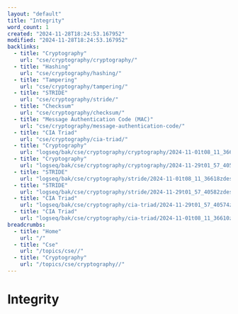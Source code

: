 ```yaml
---
layout: "default"
title: "Integrity"
word_count: 1
created: "2024-11-28T18:24:53.167952"
modified: "2024-11-28T18:24:53.167952"
backlinks:
  - title: "Cryptography"
    url: "cse/cryptography/cryptography/"
  - title: "Hashing"
    url: "cse/cryptography/hashing/"
  - title: "Tampering"
    url: "cse/cryptography/tampering/"
  - title: "STRIDE"
    url: "cse/cryptography/stride/"
  - title: "Checksum"
    url: "cse/cryptography/checksum/"
  - title: "Message Authentication Code (MAC)"
    url: "cse/cryptography/message-authentication-code/"
  - title: "CIA Triad"
    url: "cse/cryptography/cia-triad/"
  - title: "Cryptography"
    url: "logseq/bak/cse/cryptography/cryptography/2024-11-01t08_11_36626zdesktop/"
  - title: "Cryptography"
    url: "logseq/bak/cse/cryptography/cryptography/2024-11-29t01_57_40576zdesktop/"
  - title: "STRIDE"
    url: "logseq/bak/cse/cryptography/stride/2024-11-01t08_11_36618zdesktop/"
  - title: "STRIDE"
    url: "logseq/bak/cse/cryptography/stride/2024-11-29t01_57_40582zdesktop/"
  - title: "CIA Triad"
    url: "logseq/bak/cse/cryptography/cia-triad/2024-11-29t01_57_40574zdesktop/"
  - title: "CIA Triad"
    url: "logseq/bak/cse/cryptography/cia-triad/2024-11-01t08_11_36610zdesktop/"
breadcrumbs:
  - title: "Home"
    url: "/"
  - title: "Cse"
    url: "/topics/cse//"
  - title: "Cryptography"
    url: "/topics/cse/cryptography//"
---
```

# Integrity

